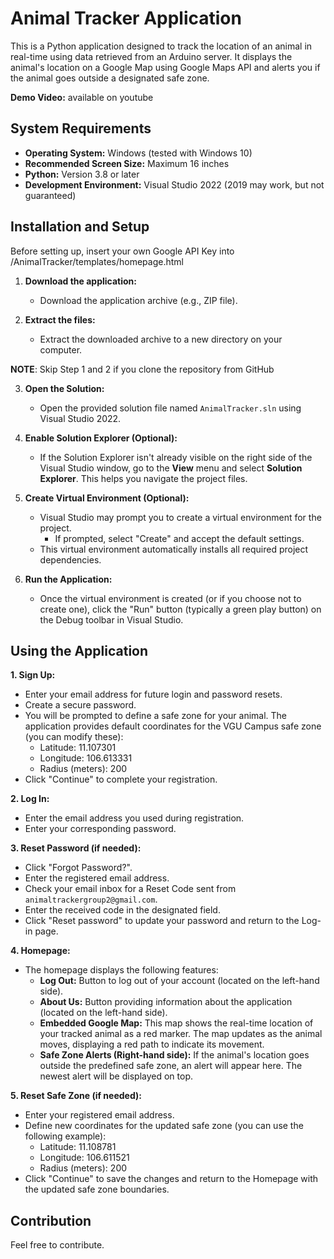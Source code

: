 # Animal Tracker Application

This is a Python application designed to track the location of an animal in real-time using data retrieved from an Arduino server. It displays the animal's location on a Google Map using Google Maps API and alerts you if the animal goes outside a designated safe zone.

**Demo Video:**
available on youtube


## System Requirements

* **Operating System:** Windows (tested with Windows 10)
* **Recommended Screen Size:** Maximum 16 inches
* **Python:** Version 3.8 or later
* **Development Environment:** Visual Studio 2022 (2019 may work, but not guaranteed)

## Installation and Setup
Before setting up, insert your own Google API Key into /AnimalTracker/templates/homepage.html

1. **Download the application:**
   - Download the application archive (e.g., ZIP file).

2. **Extract the files:**
   - Extract the downloaded archive to a new directory on your computer.
     
**NOTE**: Skip Step 1 and 2 if you clone the repository from GitHub

3. **Open the Solution:**
   - Open the provided solution file named `AnimalTracker.sln` using Visual Studio 2022.

4. **Enable Solution Explorer (Optional):**
   - If the Solution Explorer isn't already visible on the right side of the Visual Studio window, go to the **View** menu and select **Solution Explorer**. This helps you navigate the project files.

5. **Create Virtual Environment (Optional):**
   - Visual Studio may prompt you to create a virtual environment for the project.
     - If prompted, select "Create" and accept the default settings.
   - This virtual environment automatically installs all required project dependencies.

6. **Run the Application:**
   - Once the virtual environment is created (or if you choose not to create one), click the "Run" button (typically a green play button) on the Debug toolbar in Visual Studio.

## Using the Application

**1. Sign Up:**

   - Enter your email address for future login and password resets.
   - Create a secure password.
   - You will be prompted to define a safe zone for your animal. The application provides default coordinates for the VGU Campus safe zone (you can modify these):
      - Latitude: 11.107301
      - Longitude: 106.613331
      - Radius (meters): 200
   - Click "Continue" to complete your registration.

**2. Log In:**

   - Enter the email address you used during registration.
   - Enter your corresponding password.

**3. Reset Password (if needed):**

   - Click "Forgot Password?".
   - Enter the registered email address.
   - Check your email inbox for a Reset Code sent from `animaltrackergroup2@gmail.com`.
   - Enter the received code in the designated field.
   - Click "Reset password" to update your password and return to the Log-in page.

**4. Homepage:**

   - The homepage displays the following features:
      - **Log Out:** Button to log out of your account (located on the left-hand side).
      - **About Us:** Button providing information about the application (located on the left-hand side).
      - **Embedded Google Map:** This map shows the real-time location of your tracked animal as a red marker. The map updates as the animal moves, displaying a red path to indicate its movement.
      - **Safe Zone Alerts (Right-hand side):** If the animal's location goes outside the predefined safe zone, an alert will appear here. The newest alert will be displayed on top.

**5. Reset Safe Zone (if needed):**

   - Enter your registered email address.
   - Define new coordinates for the updated safe zone (you can use the following example):
      - Latitude: 11.108781
      - Longitude: 106.611521
      - Radius (meters): 200
   - Click "Continue" to save the changes and return to the Homepage with the updated safe zone boundaries.

## Contribution
Feel free to contribute.
